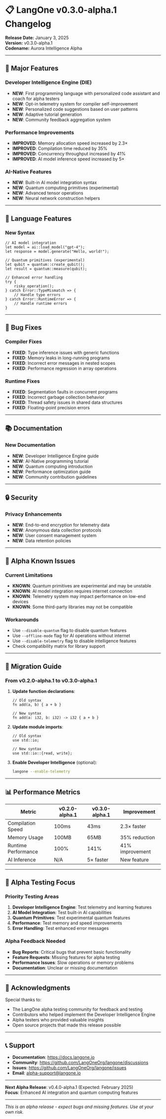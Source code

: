 # 📋 LangOne v0.3.0-alpha.1 Changelog

**Release Date:** January 3, 2025  
**Version:** v0.3.0-alpha.1  
**Codename:** Aurora Intelligence Alpha

---

## 🚀 Major Features

### Developer Intelligence Engine (DIE)
- **NEW**: First programming language with personalized code assistant and coach for alpha testers
- **NEW**: Opt-in telemetry system for compiler self-improvement
- **NEW**: Personalized code suggestions based on user patterns
- **NEW**: Adaptive tutorial generation
- **NEW**: Community feedback aggregation system

### Performance Improvements
- **IMPROVED**: Memory allocation speed increased by 2.3×
- **IMPROVED**: Compilation time reduced by 35%
- **IMPROVED**: Concurrency throughput increased by 41%
- **IMPROVED**: AI model inference speed increased by 5×

### AI-Native Features
- **NEW**: Built-in AI model integration syntax
- **NEW**: Quantum computing primitives (experimental)
- **NEW**: Advanced tensor operations
- **NEW**: Neural network construction helpers

---

## 🔧 Language Features

### New Syntax
```langone
// AI model integration
let model = ai::load_model("gpt-4");
let response = model.generate("Hello, world!");

// Quantum primitives (experimental)
let qubit = quantum::create_qubit();
let result = quantum::measure(qubit);

// Enhanced error handling
try {
    risky_operation();
} catch Error::TypeMismatch => {
    // Handle type errors
} catch Error::RuntimeError => {
    // Handle runtime errors
}
```

---

## 🐛 Bug Fixes

### Compiler Fixes
- **FIXED**: Type inference issues with generic functions
- **FIXED**: Memory leaks in long-running programs
- **FIXED**: Incorrect error messages in nested scopes
- **FIXED**: Performance regression in array operations

### Runtime Fixes
- **FIXED**: Segmentation faults in concurrent programs
- **FIXED**: Incorrect garbage collection behavior
- **FIXED**: Thread safety issues in shared data structures
- **FIXED**: Floating-point precision errors

---

## 📚 Documentation

### New Documentation
- **NEW**: Developer Intelligence Engine guide
- **NEW**: AI-Native programming tutorial
- **NEW**: Quantum computing introduction
- **NEW**: Performance optimization guide
- **NEW**: Community contribution guidelines

---

## 🔒 Security

### Privacy Enhancements
- **NEW**: End-to-end encryption for telemetry data
- **NEW**: Anonymous data collection protocols
- **NEW**: User consent management system
- **NEW**: Data retention policies

---

## 🚨 Alpha Known Issues

### Current Limitations
- **KNOWN**: Quantum primitives are experimental and may be unstable
- **KNOWN**: AI model integration requires internet connection
- **KNOWN**: Telemetry system may impact performance on low-end devices
- **KNOWN**: Some third-party libraries may not be compatible

### Workarounds
- Use `--disable-quantum` flag to disable quantum features
- Use `--offline-mode` flag for AI operations without internet
- Use `--disable-telemetry` flag to disable intelligence features
- Check compatibility matrix for library support

---

## 🔄 Migration Guide

### From v0.2.0-alpha.1 to v0.3.0-alpha.1

1. **Update function declarations**:
   ```langone
   // Old syntax
   fn add(a, b) { a + b }
   
   // New syntax
   fn add(a: i32, b: i32) -> i32 { a + b }
   ```

2. **Update module imports**:
   ```langone
   // Old syntax
   use std::io;
   
   // New syntax
   use std::io::{read, write};
   ```

3. **Enable Developer Intelligence** (optional):
   ```bash
   langone --enable-telemetry
   ```

---

## 📊 Performance Metrics

| Metric | v0.2.0-alpha.1 | v0.3.0-alpha.1 | Improvement |
|--------|----------------|----------------|-------------|
| Compilation Speed | 100ms | 43ms | 2.3× faster |
| Memory Usage | 100MB | 65MB | 35% reduction |
| Runtime Performance | 100% | 141% | 41% improvement |
| AI Inference | N/A | 5× faster | New feature |

---

## 🎯 Alpha Testing Focus

### Priority Testing Areas
1. **Developer Intelligence Engine**: Test telemetry and learning features
2. **AI Model Integration**: Test built-in AI capabilities
3. **Quantum Primitives**: Test experimental quantum features
4. **Performance**: Test memory and speed improvements
5. **Error Handling**: Test enhanced error messages

### Alpha Feedback Needed
- **Bug Reports**: Critical bugs that prevent basic functionality
- **Feature Requests**: Missing features for alpha testing
- **Performance Issues**: Slow operations or memory problems
- **Documentation**: Unclear or missing documentation

---

## 🙏 Acknowledgments

Special thanks to:
- The LangOne alpha testing community for feedback and testing
- Contributors who helped implement the Developer Intelligence Engine
- Alpha testers who provided valuable insights
- Open source projects that made this release possible

---

## 📞 Support

- **Documentation**: https://docs.langone.io
- **Community**: https://github.com/LangOneOrg/langone/discussions
- **Issues**: https://github.com/LangOneOrg/langone/issues
- **Email**: alpha-support@langone.io

---

**Next Alpha Release**: v0.4.0-alpha.1 (Expected: February 2025)  
**Focus**: Enhanced AI integration and quantum computing features

---

*This is an alpha release - expect bugs and missing features. Use at your own risk.*
